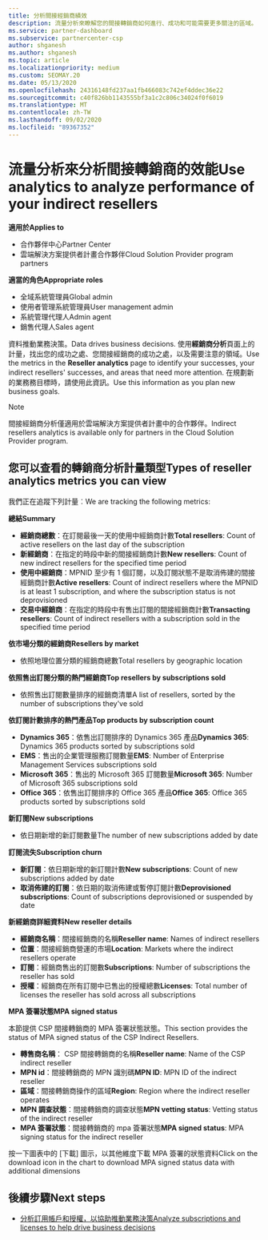 ```yaml
---
title: 分析間接經銷商績效
description: 流量分析來瞭解您的間接轉銷商如何進行、成功和可能需要更多關注的區域。
ms.service: partner-dashboard
ms.subservice: partnercenter-csp
author: shganesh
ms.author: shganesh
ms.topic: article
ms.localizationpriority: medium
ms.custom: SEOMAY.20
ms.date: 05/13/2020
ms.openlocfilehash: 24316148fd237aa1fb466083c742ef4ddec36e22
ms.sourcegitcommit: c40f826bb1143555bf3a1c2c806c34024f0f6019
ms.translationtype: MT
ms.contentlocale: zh-TW
ms.lasthandoff: 09/02/2020
ms.locfileid: "89367352"
---
```

# <a name="use-analytics-to-analyze-performance-of-your-indirect-resellers"></a><span data-ttu-id="81cc1-103">流量分析來分析間接轉銷商的效能</span><span class="sxs-lookup"><span data-stu-id="81cc1-103">Use analytics to analyze performance of your indirect resellers</span></span>

<span data-ttu-id="81cc1-104">**適用於**</span><span class="sxs-lookup"><span data-stu-id="81cc1-104">**Applies to**</span></span>

- <span data-ttu-id="81cc1-105">合作夥伴中心</span><span class="sxs-lookup"><span data-stu-id="81cc1-105">Partner Center</span></span>
- <span data-ttu-id="81cc1-106">雲端解決方案提供者計畫合作夥伴</span><span class="sxs-lookup"><span data-stu-id="81cc1-106">Cloud Solution Provider program partners</span></span>

<span data-ttu-id="81cc1-107">**適當的角色**</span><span class="sxs-lookup"><span data-stu-id="81cc1-107">**Appropriate roles**</span></span>

- <span data-ttu-id="81cc1-108">全域系統管理員</span><span class="sxs-lookup"><span data-stu-id="81cc1-108">Global admin</span></span>
- <span data-ttu-id="81cc1-109">使用者管理系統管理員</span><span class="sxs-lookup"><span data-stu-id="81cc1-109">User management admin</span></span>
- <span data-ttu-id="81cc1-110">系統管理代理人</span><span class="sxs-lookup"><span data-stu-id="81cc1-110">Admin agent</span></span>
- <span data-ttu-id="81cc1-111">銷售代理人</span><span class="sxs-lookup"><span data-stu-id="81cc1-111">Sales agent</span></span>

<span data-ttu-id="81cc1-112">資料推動業務決策。</span><span class="sxs-lookup"><span data-stu-id="81cc1-112">Data drives business decisions.</span></span> <span data-ttu-id="81cc1-113">使用**經銷商分析**頁面上的計量，找出您的成功之處、您間接經銷商的成功之處，以及需要注意的領域。</span><span class="sxs-lookup"><span data-stu-id="81cc1-113">Use the metrics in the **Reseller analytics** page to identify your successes, your indirect resellers' successes, and areas that need more attention.</span></span> <span data-ttu-id="81cc1-114">在規劃新的業務務目標時，請使用此資訊。</span><span class="sxs-lookup"><span data-stu-id="81cc1-114">Use this information as you plan new business goals.</span></span>

> [!NOTE]
> <span data-ttu-id="81cc1-115">間接經銷商分析僅適用於雲端解決方案提供者計畫中的合作夥伴。</span><span class="sxs-lookup"><span data-stu-id="81cc1-115">Indirect resellers analytics is available only for partners in the Cloud Solution Provider program.</span></span>

## <a name="types-of-reseller-analytics-metrics-you-can-view"></a><span data-ttu-id="81cc1-116">您可以查看的轉銷商分析計量類型</span><span class="sxs-lookup"><span data-stu-id="81cc1-116">Types of reseller analytics metrics you can view</span></span>

<span data-ttu-id="81cc1-117">我們正在追蹤下列計量︰</span><span class="sxs-lookup"><span data-stu-id="81cc1-117">We are tracking the following metrics:</span></span>

<span data-ttu-id="81cc1-118">**總結**</span><span class="sxs-lookup"><span data-stu-id="81cc1-118">**Summary**</span></span>  
 - <span data-ttu-id="81cc1-119">**經銷商總數**：在訂閱最後一天的使用中經銷商計數</span><span class="sxs-lookup"><span data-stu-id="81cc1-119">**Total resellers**: Count of active resellers on the last day of the subscription</span></span>  
 - <span data-ttu-id="81cc1-120">**新經銷商**：在指定的時段中新的間接經銷商計數</span><span class="sxs-lookup"><span data-stu-id="81cc1-120">**New resellers**: Count of new indirect resellers for the specified time period</span></span>  
 - <span data-ttu-id="81cc1-121">**使用中經銷商**：MPNID 至少有 1 個訂閱，以及訂閱狀態不是取消佈建的間接經銷商計數</span><span class="sxs-lookup"><span data-stu-id="81cc1-121">**Active resellers**: Count of indirect resellers where the MPNID is at least 1 subscription, and where the subscription status is not deprovisioned</span></span>  
 - <span data-ttu-id="81cc1-122">**交易中經銷商**：在指定的時段中有售出訂閱的間接經銷商計數</span><span class="sxs-lookup"><span data-stu-id="81cc1-122">**Transacting resellers**: Count of indirect resellers with a subscription sold in the specified time period</span></span>  

<span data-ttu-id="81cc1-123">**依市場分類的經銷商**</span><span class="sxs-lookup"><span data-stu-id="81cc1-123">**Resellers by market**</span></span>  
 - <span data-ttu-id="81cc1-124">依照地理位置分類的經銷商總數</span><span class="sxs-lookup"><span data-stu-id="81cc1-124">Total resellers by geographic location</span></span>  

<span data-ttu-id="81cc1-125">**依照售出訂閱分類的熱門經銷商**</span><span class="sxs-lookup"><span data-stu-id="81cc1-125">**Top resellers by subscriptions sold**</span></span>
 - <span data-ttu-id="81cc1-126">依照售出訂閱數量排序的經銷商清單</span><span class="sxs-lookup"><span data-stu-id="81cc1-126">A list of resellers, sorted by the number of subscriptions they've sold</span></span>  

<span data-ttu-id="81cc1-127">**依訂閱計數排序的熱門產品**</span><span class="sxs-lookup"><span data-stu-id="81cc1-127">**Top products by subscription count**</span></span>  
 - <span data-ttu-id="81cc1-128">**Dynamics 365**：依售出訂閱排序的 Dynamics 365 產品</span><span class="sxs-lookup"><span data-stu-id="81cc1-128">**Dynamics 365**: Dynamics 365 products sorted by subscriptions sold</span></span>  
 - <span data-ttu-id="81cc1-129">**EMS**：售出的企業管理服務訂閱數量</span><span class="sxs-lookup"><span data-stu-id="81cc1-129">**EMS**: Number of Enterprise Management Services subscriptions sold</span></span>  
 - <span data-ttu-id="81cc1-130">**Microsoft 365**：售出的 Microsoft 365 訂閱數量</span><span class="sxs-lookup"><span data-stu-id="81cc1-130">**Microsoft 365**: Number of Microsoft 365 subscriptions sold</span></span>  
 - <span data-ttu-id="81cc1-131">**Office 365**：依售出訂閱排序的 Office 365 產品</span><span class="sxs-lookup"><span data-stu-id="81cc1-131">**Office 365**: Office 365 products sorted by subscriptions sold</span></span>  

<span data-ttu-id="81cc1-132">**新訂閱**</span><span class="sxs-lookup"><span data-stu-id="81cc1-132">**New subscriptions**</span></span>  
 - <span data-ttu-id="81cc1-133">依日期新增的新訂閱數量</span><span class="sxs-lookup"><span data-stu-id="81cc1-133">The number of new subscriptions added by date</span></span>  

<span data-ttu-id="81cc1-134">**訂閱流失**</span><span class="sxs-lookup"><span data-stu-id="81cc1-134">**Subscription churn**</span></span>  
 - <span data-ttu-id="81cc1-135">**新訂閱**：依日期新增的新訂閱計數</span><span class="sxs-lookup"><span data-stu-id="81cc1-135">**New subscriptions**: Count of new subscriptions added by date</span></span>  
 - <span data-ttu-id="81cc1-136">**取消佈建的訂閱**：依日期的取消佈建或暫停訂閱計數</span><span class="sxs-lookup"><span data-stu-id="81cc1-136">**Deprovisioned subscriptions**: Count of subscriptions deprovisioned or suspended by date</span></span>  

<span data-ttu-id="81cc1-137">**新經銷商詳細資料**</span><span class="sxs-lookup"><span data-stu-id="81cc1-137">**New reseller details**</span></span>  
 - <span data-ttu-id="81cc1-138">**經銷商名稱**：間接經銷商的名稱</span><span class="sxs-lookup"><span data-stu-id="81cc1-138">**Reseller name**: Names of indirect resellers</span></span>  
 - <span data-ttu-id="81cc1-139">**位置**：間接經銷商營運的市場</span><span class="sxs-lookup"><span data-stu-id="81cc1-139">**Location**: Markets where the indirect resellers operate</span></span>  
 - <span data-ttu-id="81cc1-140">**訂閱**：經銷商售出的訂閱數</span><span class="sxs-lookup"><span data-stu-id="81cc1-140">**Subscriptions**: Number of subscriptions the reseller has sold</span></span>  
 - <span data-ttu-id="81cc1-141">**授權**：經銷商在所有訂閱中已售出的授權總數</span><span class="sxs-lookup"><span data-stu-id="81cc1-141">**Licenses**: Total number of licenses the reseller has sold across all subscriptions</span></span>  

<span data-ttu-id="81cc1-142">**MPA 簽署狀態**</span><span class="sxs-lookup"><span data-stu-id="81cc1-142">**MPA signed status**</span></span>

<span data-ttu-id="81cc1-143">本節提供 CSP 間接轉銷商的 MPA 簽署狀態狀態。</span><span class="sxs-lookup"><span data-stu-id="81cc1-143">This section provides the status of MPA signed status of the CSP Indirect Resellers.</span></span>

 - <span data-ttu-id="81cc1-144">**轉售商名稱**： CSP 間接轉銷商的名稱</span><span class="sxs-lookup"><span data-stu-id="81cc1-144">**Reseller name**: Name of the CSP indirect reseller</span></span>
 - <span data-ttu-id="81cc1-145">**MPN id**：間接轉銷商的 MPN 識別碼</span><span class="sxs-lookup"><span data-stu-id="81cc1-145">**MPN ID**: MPN ID of the indirect reseller</span></span>
 - <span data-ttu-id="81cc1-146">**區域**：間接轉銷商操作的區域</span><span class="sxs-lookup"><span data-stu-id="81cc1-146">**Region**: Region where the indirect reseller operates</span></span>
 - <span data-ttu-id="81cc1-147">**MPN 調查狀態**：間接轉銷商的調查狀態</span><span class="sxs-lookup"><span data-stu-id="81cc1-147">**MPN vetting status**: Vetting status of the indirect reseller</span></span>
 - <span data-ttu-id="81cc1-148">**MPA 簽署狀態**：間接轉銷商的 mpa 簽署狀態</span><span class="sxs-lookup"><span data-stu-id="81cc1-148">**MPA signed status**: MPA signing status for the indirect reseller</span></span>

<span data-ttu-id="81cc1-149">按一下圖表中的 [下載] 圖示，以其他維度下載 MPA 簽署的狀態資料</span><span class="sxs-lookup"><span data-stu-id="81cc1-149">Click on the download icon in the chart to download MPA signed status data with additional dimensions</span></span>
  
## <a name="next-steps"></a><span data-ttu-id="81cc1-150">後續步驟</span><span class="sxs-lookup"><span data-stu-id="81cc1-150">Next steps</span></span>

- [<span data-ttu-id="81cc1-151">分析訂用帳戶和授權，以協助推動業務決策</span><span class="sxs-lookup"><span data-stu-id="81cc1-151">Analyze subscriptions and licenses to help drive business decisions</span></span>](analyze-subscriptions-licenses.md)